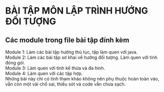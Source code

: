 # BÀI TẬP MÔN LẬP TRÌNH HƯỚNG ĐỐI TƯỢNG
## Các module trong file bài tập đính kèm
Module 1: Làm các bài tập hướng thủ tục, tập làm quen với java.\
Module 2: Làm các bài tập sơ khai về hướng đối tượng. Làm quen với tính đóng gói.\
Module 3: Làm quen với tính kế thừa và đa hình.\
Module 4: Làm quen với các tập hợp.\
Những bài này chỉ có tính tham khảo không nên phụ thuộc hoàn toàn vào, vẫn còn một vài chổ sai, thiếu sót và code vẫn chưa sạch.